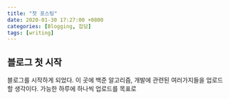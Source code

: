 ```yaml
---
title: "첫 포스팅"
date: 2020-01-30 17:27:00 +0800
categories: [Blogging, 잡담]
tags: [writing]
---
```


## 블로그 첫 시작

블로그를 시작하게 되었다. 이 곳에 백준 알고리즘, 개발에 관련된 여러가지들을 업로드 할 생각이다.
가능한 하루에 하나씩 업로드를 목표로